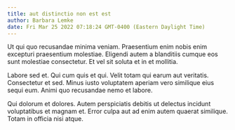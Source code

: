 ```yaml
---
title: aut distinctio non est est
author: Barbara Lemke
date: Fri Mar 25 2022 07:18:24 GMT-0400 (Eastern Daylight Time)
---
```

Ut qui quo recusandae minima veniam. Praesentium enim nobis enim excepturi praesentium molestiae. Eligendi autem a blanditiis cumque eos sunt molestiae consectetur. Et vel sit soluta et in et mollitia.

 Labore sed et. Qui cum quis et qui. Velit totam qui earum aut veritatis. Consectetur et sed. Minus iusto voluptatem aperiam vero similique eius sequi eum. Animi quo recusandae nemo et labore.

 Qui dolorum et dolores. Autem perspiciatis debitis ut delectus incidunt voluptatibus et magnam et. Error culpa aut ad enim autem quaerat similique. Totam in officia nisi atque.